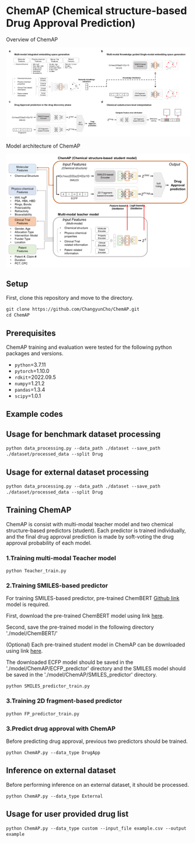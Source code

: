 ChemAP (Chemical structure-based Drug Approval Prediction)
=============

Overview of ChemAP

![model1](img/ChemAP_overview.png)

Model architecture of ChemAP

![model2](img/model_architecture.png)

Setup
-------------
First, clone this repository and move to the directory.

    git clone https://github.com/ChangyunCho/ChemAP.git
    cd ChemAP

Prerequisites
-------------
ChemAP training and evaluation were tested for the following python packages and versions.

  - `python`=3.7.11
  - `pytorch`=1.10.0
  - `rdkit`=2022.09.5
  - `numpy`=1.21.2
  - `pandas`=1.3.4
  - `scipy`=1.0.1
  
Example codes
-------------

## Usage for benchmark dataset processing
    python data_processing.py --data_path ./dataset --save_path ./dataset/processed_data --split Drug 
    
## Usage for external dataset processing
    python data_processing.py --data_path ./dataset --save_path ./dataset/processed_data --split Drug  

## Training ChemAP
ChemAP is consist with multi-modal teacher model and two chemical structure-based predictors (student).
Each predictor is trained individually, and the final drug approval prediction is made by soft-voting the drug approval probability of each model.

### 1.Training multi-modal Teacher model
    python Teacher_train.py

### 2.Training SMILES-based predictor
For training SMILES-based predictor, pre-trained ChemBERT [Github link](https://github.com/HyunSeobKim/CHEM-BERT) model is required. 

First, download the pre-trained ChemBERT model using link [here](https://drive.google.com/file/d/1-8oAIwKowGy89w-ZjvCGSc1jsCWNS1Fw/view?usp=sharing).

Second, save the pre-trained model in the following directory './model/ChemBERT/'

(Optional)
Each pre-trained student model in ChemAP can be downloaded using link [here](https://drive.google.com/drive/folders/1hiHYnaUobdM8LiWDqrW4P0wMPDuK3hUh?usp=sharing).

The downloaded ECFP model should be saved in the './model/ChemAP/ECFP_predictor' directory and the SMILES model should be saved in the './model/ChemAP/SMILES_predictor' directory.
    
    python SMILES_predictor_train.py 

### 3.Training 2D fragment-based predictor

    python FP_predictor_train.py 
    
### 3.Predict drug approval with ChemAP 
Before predicting drug approval, previous two predictors should be trained.

    python ChemAP.py --data_type DrugApp

## Inference on external dataset
Before performing inference on an external dataset, it should be processed.

    python ChemAP.py --data_type External

## Usage for user provided drug list
    python ChemAP.py --data_type custom --input_file example.csv --output example